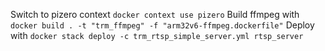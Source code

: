 Switch to pizero context
`docker context use pizero`
Build ffmpeg with
`docker build . -t "trm_ffmpeg" -f "arm32v6-ffmpeg.dockerfile"`
Deploy with
`docker stack deploy -c trm_rtsp_simple_server.yml rtsp_server`